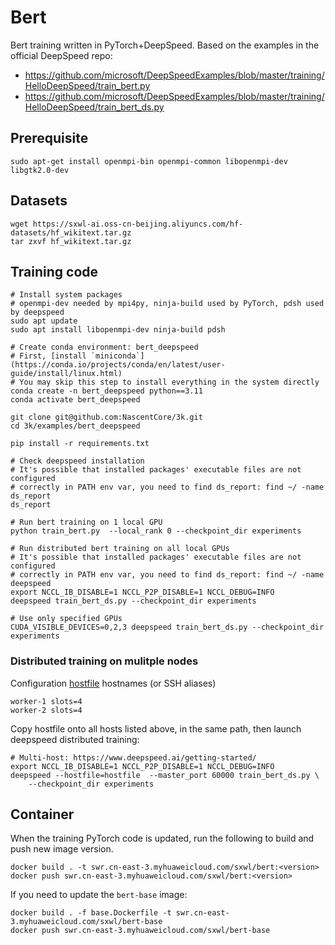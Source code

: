 # Bert

Bert training written in PyTorch+DeepSpeed.
Based on the examples in the official DeepSpeed repo:
* https://github.com/microsoft/DeepSpeedExamples/blob/master/training/HelloDeepSpeed/train_bert.py
* https://github.com/microsoft/DeepSpeedExamples/blob/master/training/HelloDeepSpeed/train_bert_ds.py

## Prerequisite

```
sudo apt-get install openmpi-bin openmpi-common libopenmpi-dev libgtk2.0-dev
```

## Datasets
```
wget https://sxwl-ai.oss-cn-beijing.aliyuncs.com/hf-datasets/hf_wikitext.tar.gz
tar zxvf hf_wikitext.tar.gz
```

## Training code

```
# Install system packages
# openmpi-dev needed by mpi4py, ninja-build used by PyTorch, pdsh used by deepspeed
sudo apt update
sudo apt install libopenmpi-dev ninja-build pdsh

# Create conda environment: bert_deepspeed
# First, [install `miniconda`](https://conda.io/projects/conda/en/latest/user-guide/install/linux.html)
# You may skip this step to install everything in the system directly
conda create -n bert_deepspeed python==3.11
conda activate bert_deepspeed

git clone git@github.com:NascentCore/3k.git
cd 3k/examples/bert_deepspeed

pip install -r requirements.txt

# Check deepspeed installation
# It's possible that installed packages' executable files are not configured
# correctly in PATH env var, you need to find ds_report: find ~/ -name ds_report
ds_report

# Run bert training on 1 local GPU
python train_bert.py  --local_rank 0 --checkpoint_dir experiments

# Run distributed bert training on all local GPUs
# It's possible that installed packages' executable files are not configured
# correctly in PATH env var, you need to find ds_report: find ~/ -name deepspeed
export NCCL_IB_DISABLE=1 NCCL_P2P_DISABLE=1 NCCL_DEBUG=INFO
deepspeed train_bert_ds.py --checkpoint_dir experiments

# Use only specified GPUs
CUDA_VISIBLE_DEVICES=0,2,3 deepspeed train_bert_ds.py --checkpoint_dir experiments
```

### Distributed training on mulitple nodes

Configuration [hostfile](https://www.deepspeed.ai/getting-started/#resource-configuration-multi-node)
hostnames (or SSH aliases)

```
worker-1 slots=4
worker-2 slots=4
```

Copy hostfile onto all hosts listed above, in the same path, then launch
deepspeed distributed training:
```
# Multi-host: https://www.deepspeed.ai/getting-started/
export NCCL_IB_DISABLE=1 NCCL_P2P_DISABLE=1 NCCL_DEBUG=INFO
deepspeed --hostfile=hostfile  --master_port 60000 train_bert_ds.py \
    --checkpoint_dir experiments
```

## Container

When the training PyTorch code is updated, run the following to build and push
new image version.

```
docker build . -t swr.cn-east-3.myhuaweicloud.com/sxwl/bert:<version>
docker push swr.cn-east-3.myhuaweicloud.com/sxwl/bert:<version>
```

If you need to update the `bert-base` image:

```
docker build . -f base.Dockerfile -t swr.cn-east-3.myhuaweicloud.com/sxwl/bert-base
docker push swr.cn-east-3.myhuaweicloud.com/sxwl/bert-base
```
